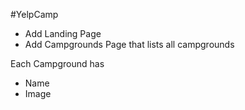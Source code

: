 #YelpCamp


* Add Landing Page
* Add Campgrounds Page that lists all campgrounds

Each Campground has 
* Name
* Image